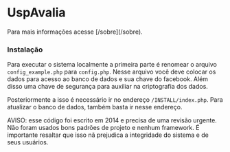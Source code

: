 # UspAvalia

Para mais informações acesse [<?= $url_full; ?>/sobre](<?= $url_full; ?>/sobre).

### Instalação

Para executar o sistema localmente a primeira parte é renomear o arquivo `config_example.php` para `config.php`. Nesse arquivo você deve colocar os dados para acesso ao banco de dados e sua chave do facebook. Além disso uma chave de segurança para auxiliar na criptografia dos dados.

Posteriormente a isso é necessário ir no endereço `/INSTALL/index.php`. Para atualizar o banco de dados, também basta ir nesse endereço.

AVISO: esse código foi escrito em 2014 e precisa de uma revisão urgente. Não foram usados bons padrões de projeto e nenhum framework. É importante resaltar que isso nã prejudica a integridade do sistema e de seus usuários.
